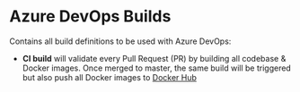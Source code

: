 # Azure DevOps Builds
Contains all build definitions to be used with Azure DevOps:
- **CI build** will validate every Pull Request (PR) by building all codebase & Docker images. Once merged to master, the same build will be triggered but also push all Docker images to [Docker Hub](https://hub.docker.com/u/coditeu)